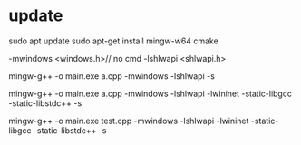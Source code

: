 # update
sudo apt update
sudo apt-get install mingw-w64 cmake

-mwindows  <windows.h>// no cmd
-lshlwapi  <shlwapi.h>


mingw-g++ -o main.exe a.cpp -mwindows -lshlwapi -s

mingw-g++ -o main.exe a.cpp -mwindows -lshlwapi -lwininet -static-libgcc -static-libstdc++ -s

mingw-g++ -o main.exe test.cpp -mwindows -lshlwapi -lwininet -static-libgcc -static-libstdc++ -s